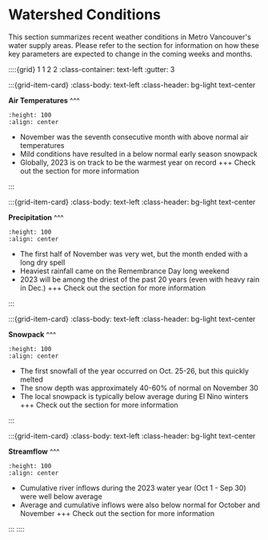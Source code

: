 # Watershed Conditions

This section summarizes recent weather conditions in Metro Vancouver's water supply areas. Please refer to the [](outlook-new.md) section for information on how these key parameters are expected to change in the coming weeks and months. 

::::{grid} 1 1 2 2
:class-container: text-left
:gutter: 3

:::{grid-item-card}
:class-body: text-left
:class-header: bg-light text-center

**Air Temperatures**
^^^
```{image} img/Temp_icon.png
:height: 100
:align: center
```

- November was the seventh consecutive month with above normal air temperatures
- Mild conditions have resulted in a below normal early season snowpack
- Globally, 2023 is on track to be the warmest year on record
+++
Check out the [](air-temps.ipynb) section for more information

:::

:::{grid-item-card}
:class-body: text-left
:class-header: bg-light text-center

**Precipitation**
^^^
```{image} img/Precip_icon.png
:height: 100
:align: center
```

- The first half of November was very wet, but the month ended with a long dry spell
- Heaviest rainfall came on the Remembrance Day long weekend
- 2023 will be among the driest of the past 20 years (even with heavy rain in Dec.)
+++
Check out the [](precip.ipynb) section for more information

:::

:::{grid-item-card}
:class-body: text-left
:class-header: bg-light text-center

**Snowpack**
^^^
```{image} img/Cryosphere.png
:height: 100
:align: center
```

- The first snowfall of the year occurred on Oct. 25-26, but this quickly melted
- The snow depth was approximately 40-60% of normal on November 30
- The local snowpack is typically below average during El Nino winters
+++
Check out the [](snowpack.ipynb) section for more information

:::

:::{grid-item-card}
:class-body: text-left
:class-header: bg-light text-center

**Streamflow**
^^^
```{image} img/discharge.png
:height: 100
:align: center
```

- Cumulative river inflows during the 2023 water year (Oct 1 - Sep 30) were well below average
- Average and cumulative inflows were also below normal for October and November
+++
Check out the [](streamflow.ipynb) section for more information

:::
::::

